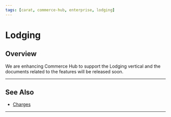```yaml
---
tags: [carat, commerce-hub, enterprise, lodging]
---
```



# Lodging

## Overview

We are enhancing Commerce Hub to support the Lodging vertical and the documents related to the features will be released soon.

---

## See Also
- [Charges](?path=docs/Resources/API-Documents/Payments/Charges.md)

---
